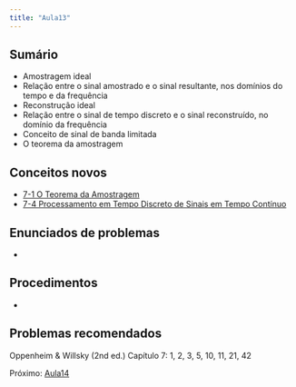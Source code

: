 ```yaml
---
title: "Aula13"
---
```


## Sumário
- Amostragem ideal
- Relação entre o sinal amostrado e o sinal resultante, nos domínios do tempo e da frequência
- Reconstrução ideal
- Relação entre o sinal de tempo discreto e o sinal reconstruído, no domínio da frequência
- Conceito de sinal de banda limitada
- O teorema da amostragem

## Conceitos novos
- [7-1 O Teorema da Amostragem](pub/topic/7-1%20O%20Teorema%20da%20Amostragem.md)
- [7-4 Processamento em Tempo Discreto de Sinais em Tempo Contínuo](pub/topic/7-4%20Processamento%20em%20Tempo%20Discreto%20de%20Sinais%20em%20Tempo%20Contínuo.md)

## Enunciados de problemas
- 

## Procedimentos
- 

## Problemas recomendados

Oppenheim & Willsky (2nd ed.)
Capítulo 7: 1, 2, 3, 5, 10, 11, 21, 42

Próximo: [Aula14](pub/class/Aula14.md)
